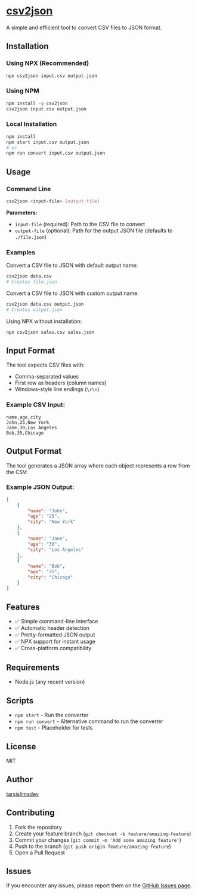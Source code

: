 # [csv2json](https://github.com/tarsislimadev/csv2json)

A simple and efficient tool to convert CSV files to JSON format.

## Installation

### Using NPX (Recommended)
```bash
npx csv2json input.csv output.json
```

### Using NPM
```bash
npm install -g csv2json
csv2json input.csv output.json
```

### Local Installation
```bash
npm install
npm start input.csv output.json
# or
npm run convert input.csv output.json
```

## Usage

### Command Line
```bash
csv2json <input-file> [output-file]
```

**Parameters:**
- `input-file` (required): Path to the CSV file to convert
- `output-file` (optional): Path for the output JSON file (defaults to `./file.json`)

### Examples

Convert a CSV file to JSON with default output name:
```bash
csv2json data.csv
# Creates file.json
```

Convert a CSV file to JSON with custom output name:
```bash
csv2json data.csv output.json
# Creates output.json
```

Using NPX without installation:
```bash
npx csv2json sales.csv sales.json
```

## Input Format

The tool expects CSV files with:
- Comma-separated values
- First row as headers (column names)
- Windows-style line endings (`\r\n`)

### Example CSV Input:
```csv
name,age,city
John,25,New York
Jane,30,Los Angeles
Bob,35,Chicago
```

## Output Format

The tool generates a JSON array where each object represents a row from the CSV:

### Example JSON Output:
```json
[
    {
        "name": "John",
        "age": "25",
        "city": "New York"
    },
    {
        "name": "Jane",
        "age": "30",
        "city": "Los Angeles"
    },
    {
        "name": "Bob",
        "age": "35",
        "city": "Chicago"
    }
]
```

## Features

- ✅ Simple command-line interface
- ✅ Automatic header detection
- ✅ Pretty-formatted JSON output
- ✅ NPX support for instant usage
- ✅ Cross-platform compatibility

## Requirements

- Node.js (any recent version)

## Scripts

- `npm start` - Run the converter
- `npm run convert` - Alternative command to run the converter
- `npm test` - Placeholder for tests

## License

MIT

## Author

[tarsislimadev](https://github.com/tarsislimadev)

## Contributing

1. Fork the repository
2. Create your feature branch (`git checkout -b feature/amazing-feature`)
3. Commit your changes (`git commit -m 'Add some amazing feature'`)
4. Push to the branch (`git push origin feature/amazing-feature`)
5. Open a Pull Request

## Issues

If you encounter any issues, please report them on the [GitHub Issues page](https://github.com/tarsislimadev/csv2json/issues).